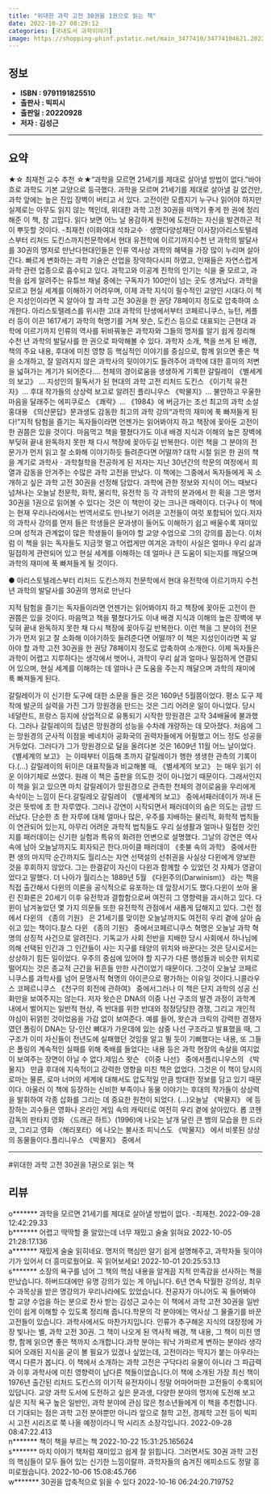 ```yaml
---
title: "위대한 과학 고전 30권을 1권으로 읽는 책"
date: 2022-10-27 08:29:12
categories: [국내도서 과학이야기]
image: https://shopping-phinf.pstatic.net/main_3477410/34774104621.20221019151858.jpg
---
```


## **정보**

- **ISBN : 9791191825510**
- **출판사 : 빅피시**
- **출판일 : 20220928**
- **저자 : 김성근**

------



## **요약**

★☆ 최재천 교수 추천 ☆★“과학을 모르면 21세기를 제대로 살아낼 방법이 없다.”바야흐로 과학도 기본 교양으로 등극했다. 과학을 모르며 21세기를 제대로 살아낼 길 없건만, 과학 앞에는 높은 진입 장벽이 버티고 서 있다. 고전이란 모름지기 누구나 읽어야 하지만 실제로는 아무도 읽지 않는 책인데, 위대한 과학 고전 30권을 떠먹기 좋게 한 권에 정리해준 이 책, 참 고맙다. 읽다 보면 어느 날 용감하게 원전에 도전하는 자신을 발견하곤 적이 뿌듯할 것이다. -최재천 (이화여대 석좌교수ㆍ생명다양성재단 이사장)아리스토텔레스부터 리처드 도킨스까지천문학에서 현대 유전학에 이르기까지수천 년 과학의 발달사를 30권의 명저로 만난다현대인들은 인류 역사상 과학의 혜택을 가장 많이 누리며 살아간다. 빠르게 변화하는 과학 기술은 산업을 장악하다시피 하였고, 인재들은 자연스럽게 과학 관련 업종으로 흡수되고 있다. 과학고와 이공계 진학의 인기는 식을 줄 모르고, 과학을 쉽게 알려주는 유튜브 채널 중에는 구독자가 100만이 넘는 곳도 생겨났다. 과학을 모르고 현실 세계를 이해하기 어려우며, 이제 과학 지식이 필수적인 교양인 시대다.이 책은 지성인이라면 꼭 알아야 할 과학 고전 30권을 한 권당 78페이지 정도로 압축하여 소개한다. 아리스토텔레스를 위시한 고대 과학의 탄생에서부터 코페르니쿠스, 뉴턴, 케플러 등이 이끈 1617세기 과학의 혁명기를 거쳐 왓슨, 도킨스 등으로 대표되는 근현대 과학에 이르기까지 인류의 역사를 뒤바꿔놓은 과학자와 그들의 명저를 알기 쉽게 정리해 수천 년 과학의 발달사를 한 권으로 파악해볼 수 있다. 과학자 소개, 책을 쓰게 된 배경, 책의 주요 내용, 후대에 미친 영향 등 핵심적인 이야기를 중심으로, 함께 읽으면 좋은 책을 소개하고, 잘 알려지지 않은 과학사의 뒷이야기도 들려주어 과학에 대한 흥미의 저변을 넓혀가는 계기가 되어준다.… 천체의 경이로움을 생생하게 기록한 갈릴레이 《별세계의 보고》 … 지성인의 필독서가 된 현대의 과학 고전 리처드 도킨스 《이기적 유전자》… 후대 작가들의 상상력 보고로 알려진 플리니우스 《박물지》… 불안하고 우울한 마음을 달래주는 에피쿠로스 《쾌락》… 《1984》에 버금가는 조선 최고의 과학 소설 홍대용 《의산문답》문과생도 감동한 최고의 과학 강의“과학의 재미에 푹 빠져들게 된다!”지적 탐험을 즐기는 독자들이라면 언젠가는 읽어봐야지 하고 책장에 꽂아둔 고전이 한 권쯤은 있을 것이다. 마음먹고 책을 펼쳤다가도 이내 배경 지식과 이해의 높은 장벽에 부딪혀 끝내 완독하지 못한 채 다시 책장에 꽂아두길 반복한다. 이런 책을 그 분야의 전문가가 먼저 읽고 잘 소화해 이야기하듯 들려준다면 어떨까? 대학 시절 읽은 한 권의 책을 계기로 과학사ㆍ과학철학을 전공하게 된 저자는 지난 30년간의 학문의 여정에서 희열과 감동을 안겨주는 수많은 과학 고전을 만났다. 이 책에는 그중에서 독자들에게 꼭 소개하고 싶은 과학 고전 30권을 선정해 담았다. 과학에 관한 정보와 지식이 어느 때보다 넘쳐나는 오늘날 천문학, 화학, 물리학, 유전학 등 각 과학의 분과에서 한 획을 그은 명저 30권을 1권으로 읽어볼 수 있다는 것은 이 책만이 갖는 크나큰 매력이다. 더구나 이 책에는 현재 우리나라에서는 번역서로도 만나보기 어려운 고전들이 여럿 포함되어 있다.저자의 과학사 강의를 먼저 들은 학생들은 문과생이 들어도 이해하기 쉽고 배울수록 재미있으며 성적과 관계없이 많은 학생들이 들어야 할 교양 수업으로 그의 강의를 꼽는다. 이처럼 이 책을 읽는 독자들도 지금껏 멀고 어렵게만 여겨온 과학이 사실은 얼마나 우리 삶과 밀접하게 관련되어 있고 현실 세계를 이해하는 데 얼마나 큰 도움이 되는지를 깨달으며 과학의 재미에 푹 빠져들게 될 것이다.

● 아리스토텔레스부터 리처드 도킨스까지
천문학에서 현대 유전학에 이르기까지
수천 년 과학의 발달사를 30권의 명저로 만난다

지적 탐험을 즐기는 독자들이라면 언젠가는 읽어봐야지 하고 책장에 꽂아둔 고전이 한 권쯤은 있을 것이다. 마음먹고 책을 펼쳤다가도 이내 배경 지식과 이해의 높은 장벽에 부딪혀 끝내 완독하지 못한 채 다시 책장에 꽂아두길 반복한다. 이런 책을 그 분야의 전문가가 먼저 읽고 잘 소화해 이야기하듯 들려준다면 어떨까? 이 책은 지성인이라면 꼭 알아야 할 과학 고전 30권을 한 권당 78페이지 정도로 압축하여 소개한다. 이제 독자들은 과학이 어렵고 지루하다는 생각에서 벗어나, 과학이 우리 삶과 얼마나 밀접하게 연결되어 있으며, 현실 세계를 이해하는 데 얼마나 큰 도움을 주는지 깨달으며 과학의 재미에 푹 빠져들게 된다.

갈릴레이가 이 신기한 도구에 대한 소문을 들은 것은 1609년 5월쯤이었다. 평소 도구 제작에 발군의 실력을 가진 그가 망원경을 만드는 것은 그리 어려운 일이 아니었다. 당시 네덜란드, 프랑스 등지에 상업적으로 유통되기 시작한 망원경은 고작 34배율에 불과했다. 그러나 갈릴레이의 집념은 망원경의 성능을 수차례 개량하는 데 모아졌다. 처음에 그는 망원경의 군사적 이점을 베네치아 공화국의 권력자들에게 어필했고 어느 정도 성공을 거두었다. 그러다가 그가 망원경으로 달을 올려다본 것은 1609년 11월 어느 날이었다. 《별세계의 보고》 는 이때부터 이듬해 초까지 갈릴레이가 행한 생생한 관측의 기록이다.(…) 갈릴레이의 뒤이은 대표작들과 비교해볼 때, 《별세계의 보고》 는 매우 읽기 쉬운 이야기체로 쓰였다. 원래 이 책은 출판을 의도한 것이 아니었기 때문이다. 그래서인지 이 책을 읽고 있으면 마치 갈릴레이가 망원경으로 관측한 천체의 경이로움을 우리에게 속삭이는 느낌이 든다.갈릴레오 갈릴레이 《별세계의 보고》 중에서패러데이가 꺼내 든 것은 뜻밖에 초 한 자루였다. 그러나 강연이 시작되면서 패러데이의 숨은 의도는 금방 드러났다. 단순한 초 한 자루에 대체 얼마나 많은, 우주를 지배하는 물리적, 화학적 법칙들이 연관되어 있는지, 아무리 어려운 과학적 법칙들도 우리 실생활과 얼마나 밀접한 것인지를 패러데이는 신기한 실험과 특유의 화려한 언변으로 설명했다. 그날의 강연은 역사 속에 남아 오늘날까지도 회자되곤 한다.마이클 패러데이 《촛불 속의 과학》 중에서한편 생의 마지막 순간까지도 월리스는 자연 선택설의 선취권을 사실상 다윈에게 양보한 것을 후회하지 않았다. 그는 한결같이 자신이 다윈과 함께할 수 있었던 것 자체가 영광이었다고 말했다. 더 나아가 월리스는 1889년 5월 《다윈주의(Darwinism)》 라는 책을 직접 출간해서 다윈의 이론을 공식적으로 유포하는 데 앞장서기도 했다.다윈이 쏘아 올린 진화론은 20세기 이후 유전학과 결합함으로써 여전히 그 영향력을 과시하고 있다. 다윈이 남겨놓았던 몇 가지 의문들 또한 유전학적 관점에서 새롭게 답해지고 있다. 그런 점에서 다윈의 《종의 기원》 은 21세기를 맞이한 오늘날까지도 여전히 우리 곁에 살아 숨 쉬고 있는 책이다.찰스 다윈 《종의 기원》 중에서코페르니쿠스 혁명은 오늘날 과학 혁명의 상징적 사건으로 알려진다. 기독교가 사회 전반을 지배한 당시 사회에서 하나님에 의해 선택된 인간과 그 인간들이 사는 지구를 태양의 위치와 바꾼다는 것은 당시로서는 상상하기 힘든 일이었다. 우주의 중심에 있어야 할 지구가 다른 행성들과 비슷한 위치로 떨어지는 것은 종교적 근간을 뒤흔들 만한 사건이었기 때문이다. 그것이 오늘날 코페르니쿠스를 과학사를 넘어 문명사적 혁명의 아이콘으로 평가하는 이유일 것이다.니콜라우스 코페르니쿠스 《천구의 회전에 관하여》 중에서그러나 이 책은 단지 과학의 성공 신화만을 보여주지는 않는다. 저자 왓슨은 DNA의 이중 나선 구조의 발견 과정이 과학계 내에서 벌어지는 일반적 현상, 즉 반대를 위한 반대와 정정당당한 경쟁, 그리고 개인적 야심이 뒤얽힌 것이었음을 가감 없이 보여준다. 예를 들어, 왓슨과 크릭의 강력한 경쟁자였던 폴링이 DNA는 당-인산 뼈대가 가운데에 있는 삼중 나선 구조라고 발표했을 때, 그 구조가 이미 자신들이 전년도에 실패했던 것임을 알고 뛸 듯이 기뻐했다는 내용, 또 그들은 폴링의 계속적인 실패를 위해 축배를 들었다는 내용 등은 과학 현장의 속살을 여지없이 보여주는 장면이 아닐 수 없다.제임스 왓슨 《이중 나선》 중에서플리니우스의 《박물지》 만큼 후대에 지속적이고 강력한 영향을 미친 책은 없었다. 그것은 이 책이 당시의 로마는 물론, 로마 너머의 세계에 대해서도 압도적일 만큼 방대한 정보를 담고 있기 때문이다. 아울러 이 책에 등장하는 신비한 부족이나 동물 이야기는 후대의 작가들이 상상력을 발휘하여 각종 삽화를 그리는 데 중요한 원천이 되었다. (…)오늘날 《박물지》 에 등장하는 괴수들은 영화나 온라인 게임 속의 캐릭터로 여전히 우리 곁에 살아있다. 롭 코헨 감독의 판타지 영화 〈드래곤 하트〉(1996)에 나오는 날개 달린 큰 뱀의 모습을 한 드라코, 그리고 영화 〈해리포터〉에 나오는 불사조 피닉스도 《박물지》 에서 비롯된 상상의 동물들이다.플리니우스 《박물지》 중에서

------

#위대한 과학 고전 30권을 1권으로 읽는 책


## **리뷰** 

  o******* 과학을 모르면 21세기를 제대로 살아낼 방법이 없다. -최재천. 2022-09-28 12:42:29.33 <br/>  b******* 어렵고 딱딱할 줄 알았는데 너무 재밌고 술술 읽혀요 2022-10-05 21:28:17.136 <br/>  a******* 재밌게 술술 읽히네요. 명저의 핵심만 알기 쉽게 설명해주고, 과학자들 뒷이야기가 있어서 더 흥미로웠어요. 꼭 읽어보세요! 2022-10-01 20:25:53.13 <br/>  s******* 소장의 욕구를 넘어 그 책의 핵심 내용을 알게끔 지적 만족감을 선사하는 책을 만났습니다. 하버드대에만 유명 강의가 있는 게 아닙니다. 6년 연속 탁월한 강의상, 최우수 과목상을 받은 명강의가 우리나라에도 있었습니다. 전공자가 아니어도 꼭 들어봐야 할 교양 수업을 하는 분으로 찬사 받는 김성근 교수는 이 책에서 과학 고전 30권을 일반인이 쉽게 이해할 수 있도록 정리해 줍니다.학문의 각 분야에는 역사상 그 물줄기를 바꾼 고전들이 있습니다. 과학사에서도 마찬가지입니다. 인류가 추구해온 지식의 대장정에 가장 빛나는 별, 과학 고전 30권. 그 책이 나오게 된 역사적 배경, 책 내용, 그 책이 미친 영향, 함께 읽으면 좋은 책까지 소개합니다.과학 분야는 워낙 가파르게 변하는 분야라 생각되어 오래된 지식을 굳이 볼 필요가 있겠나 싶었는데, 고전이라는 딱지가 붙는 아우라는 역시 다른가 봅니다. 이 책에서 소개하는 과학 고전은 구닥다리 유물이 아니라 그 파급력과 이후 과학사에 미친 영향력이 남다른 책들이었습니다.이 책에 소개된 가장 최신 책이 1976년 출간된 리처드 도킨스의 이기적 유전자이니 정말 어마어마한 고전들이 수록되어 있답니다. 교양 과학 도서에 도전하고 싶은 문과생, 다양한 분야의 명저에 도전해 보고 싶은 지적 욕구 높은 일반인, 과학 분야에 관심 많은 청소년들에게 이 책을 추천합니다. 더 기대되는 점은 과학 고전 분야뿐만 아니라 앞으로 철학 고전, 경제학 고전 등이 빅피시 고전 시리즈로 쭉 나올 예정이라니 딱 시리즈 소장각입니다. 2022-09-28 08:47:22.413 <br/>  n******* 책이 책을 부르는 책  2022-10-22 15:31:25.165624 <br/>  s******* 마치 이야기 책처럼 재미있고 쉽게 잘 읽힙니다. 그러면서도 30권 과학 고전의 핵심들이 모두 들어 있는 신기한 느낌이랄까. 과학자들의 숨겨진 에피소드도 정말 흥미로웠습니다. 2022-10-06 15:08:45.766 <br/>  w******* 30권을 압축적으로 읽을 수 있다 2022-10-16 06:24:20.719752 <br/>